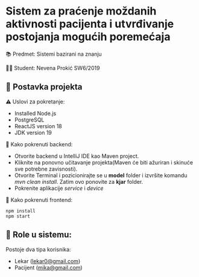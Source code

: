 # Sistem za praćenje moždanih aktivnosti pacijenta i utvrđivanje postojanja mogućih poremećaja

📚 Predmet: Sistemi bazirani na znanju

👩‍💻 Student: Nevena Prokić SW6/2019

## 🚀 Postavka projekta
⚠️ Uslovi za pokretanje:
- Installed Node.js
- PostgreSQL
- ReactJS version 18
- JDK version 19

💾 Kako pokrenuti backend:
- Otvorite backend u IntelliJ IDE kao Maven project.
- Kliknite na ponovno učitavanje projekta(Maven će biti ažuriran i skinuće sve potrebne zavisnosti).
- Otvorite Terminal i pozicionirajte se u **model** folder i izvršite komandu _mvn clean install_. Zatim ovo ponovite za **kjar** folder.
- Pokrenite aplikacije _service_ i _device_

💾 Kako pokrenuti frontend:

    npm install
    npm start

## 🤝 Role u sistemu:
Postoje dva tipa korisnika:
- Lekar (lekar0@gmail.com)
- Pacijent (mika@gmail.com)
